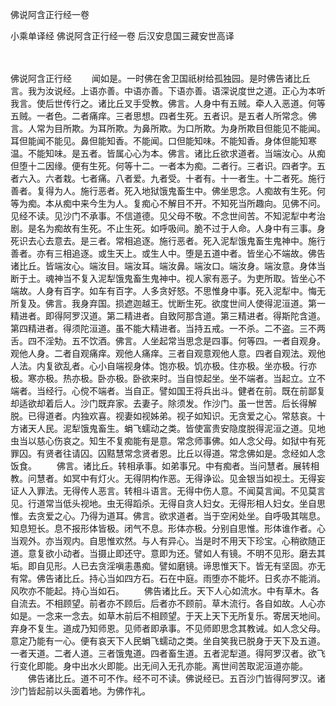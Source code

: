 佛说阿含正行经一卷


小乘单译经
佛说阿含正行经一卷
后汉安息国三藏安世高译


　　

佛说阿含正行经
　　闻如是。一时佛在舍卫国祇树给孤独园。是时佛告诸比丘言。我为汝说经。上语亦善。中语亦善。下语亦善。语深说度世之道。正心为本听我言。使后世传行之。诸比丘叉手受教。佛言。人身中有五贼。牵人入恶道。何等五贼。一者色。二者痛痒。三者思想。四者生死。五者识。是五者人所常念。佛言。人常为目所欺。为耳所欺。为鼻所欺。为口所欺。为身所欺目但能见不能闻。耳但能闻不能见。鼻但能知香。不能闻。口但能知味。不能知香。身体但能知寒温。不能知味。是五者。皆属心心为本。佛言。诸比丘欲求道者。当端汝心。从痴但堕十二因缘。便有生死。何等十二。一者本为痴。二者行。三者识。四者字。五者六入。六者栽。七者痛。八者爱。九者受。十者有。十一者生。十二者死。施行善者。复得为人。施行恶者。死入地狱饿鬼畜生中。佛坐思念。人痴故有生死。何等为痴。本从痴中来今生为人。复痴心不解目不开。不知死当所趣向。见佛不问。见经不读。见沙门不承事。不信道德。见父母不敬。不念世间苦。不知泥犁中考治剧。是名为痴故有生死。不止生死。如呼吸间。脆不过于人命。人身中有三事。身死识去心去意去。是三者。常相追逐。施行恶者。死入泥犁饿鬼畜生鬼神中。施行善者。亦有三相追逐。或生天上。或生人中。堕是五道中者。皆坐心不端故。佛告诸比丘。皆端汝心。端汝目。端汝耳。端汝鼻。端汝口。端汝身。端汝意。身体当断于土。魂神当不复入泥犁饿鬼畜生鬼神中。视人家有恶子。为吏所取。皆坐心不端故。人身有百字。如车有百字。人多贪好怒。不思惟身中事。死入泥犁中。悔无所复及。佛言。我身弃国。损遮迦越王。忧断生死。欲度世间人使得泥洹道。第一精进者。即得阿罗汉道。第二精进者。自致阿那含道。第三精进者。得斯陀含道。第四精进者。得须陀洹道。虽不能大精进者。当持五戒。一不杀。二不盗。三不两舌。四不淫劮。五不饮酒。佛言。人坐起常当思念是四事。何等四。一者自观身。观他人身。二者自观痛痒。观他人痛痒。三者自观意观他人意。四者自观法。观他人法。内复欲乱者。心小自端视身体。饱亦极。饥亦极。住亦极。坐亦极。行亦极。寒亦极。热亦极。卧亦极。卧欲来时。当自惊起坐。坐不端者。当起立。立不端者。当经行。心傥不端者。当自正。譬如国王将兵出斗。健者在前。既在前鄙复却适欲却着后人。沙门既弃家。去妻子。除须发。作沙门。虽一世苦。后长得解脱。已得道者。内独欢喜。视妻如视姊弟。视子如知识。无贪爱之心。常慈哀。十方诸天人民。泥犁饿鬼畜生。蜎飞蠕动之类。皆使富贵安隐度脱得泥洹之道。见地虫当以慈心伤哀之。知生不复痴能有是意。常念师事佛。如人念父母。如狱中有死罪囚。有贤者往请囚。囚黠慧常念贤者恩。比丘以得道。常念佛如是。念经如人念饭食。
　　佛言。诸比丘。转相承事。如弟事兄。中有痴者。当问慧者。展转相教。问慧者。如冥中有灯火。无得阴构作恶。无得诤讼。见金银当如视土。无得妄证人入罪法。无得传人恶言。转相斗语言。无得中伤人意。不闻莫言闻。不见莫言见。行道常当低头视地。虫无得蹈杀。无得自贪人妇女。无得形相人妇女。坐自思惟。去贪爱之心。乃得为道耳。佛言。欲求道者。当于空闲处坐。自呼吸其喘息。知息短长。息不报形体皆极。闭气不息。形体亦极。分别自思惟。形体谁作者。心当观外。亦当观内。自思惟欢然。与人有异心。当是时不用天下珍宝。心稍欲随正道。意复欲小动者。当摄止即还守。意即为还。譬如人有镜。不明不见形。磨去其垢。即自见形。人已去贪淫嗔恚愚痴。譬如磨镜。谛思惟天下。皆无有坚固。亦无有常。佛告诸比丘。持心当如四方石。石在中庭。雨堕亦不能坏。日炙亦不能消。风吹亦不能起。持心当如石。
　　佛告诸比丘。天下人心如流水。中有草木。各自流去。不相顾望。前者亦不顾后。后者亦不顾前。草木流行。各自如故。人心亦如是。一念来一念去。如草木前后不相顾望。于天上天下无所复乐。寄居天地间。弃身不复生。道成乃知师恩。见师者即承事。不见师即思念其教诫。如人念父母。意定乃能有一心。便有哀天下人民蜎飞蠕动之类。坐自笑我已脱身于天下及五道。一者天道。二者人道。三者饿鬼道。四者畜生道。五者泥犁道。得阿罗汉者。欲飞行变化即能。身中出水火即能。出无间入无孔亦能。离世间苦取泥洹道亦能。
　　佛告诸比丘。道不可不作。经不可不读。佛说经已。五百沙门皆得阿罗汉。诸沙门皆起前以头面着地。为佛作礼。


